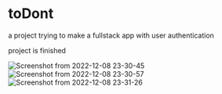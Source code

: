 # toDont
a project trying to make a fullstack app with user authentication

project is finished


![Screenshot from 2022-12-08 23-30-45](https://user-images.githubusercontent.com/77182511/206869437-b5764b19-4442-4f7d-9ca7-3682b870a0e0.png)
![Screenshot from 2022-12-08 23-30-57](https://user-images.githubusercontent.com/77182511/206869441-9bcd927a-8505-40b6-abf0-af3570720c73.png)
![Screenshot from 2022-12-08 23-31-26](https://user-images.githubusercontent.com/77182511/206869444-328505c9-8daf-43bc-a721-214b20b68c1b.png)
